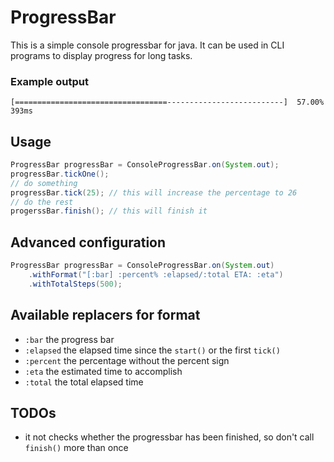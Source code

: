 # ProgressBar

This is a simple console progressbar for java. It can be used in CLI programs
to display progress for long tasks.

### Example output

```
[==================================--------------------------]  57.00% 393ms
```

## Usage

```java
ProgressBar progressBar = ConsoleProgressBar.on(System.out);
progressBar.tickOne();
// do something
progressBar.tick(25); // this will increase the percentage to 26
// do the rest
progerssBar.finish(); // this will finish it
```


## Advanced configuration

```java
ProgressBar progressBar = ConsoleProgressBar.on(System.out)
    .withFormat("[:bar] :percent% :elapsed/:total ETA: :eta")
    .withTotalSteps(500);
```

## Available replacers for format

 - `:bar` the progress bar
 - `:elapsed` the elapsed time since the `start()` or the first `tick()`
 - `:percent` the percentage without the percent sign
 - `:eta` the estimated time to accomplish
 - `:total` the total elapsed time

## TODOs

 - it not checks whether the progressbar has been finished, so don't call `finish()` more than once
